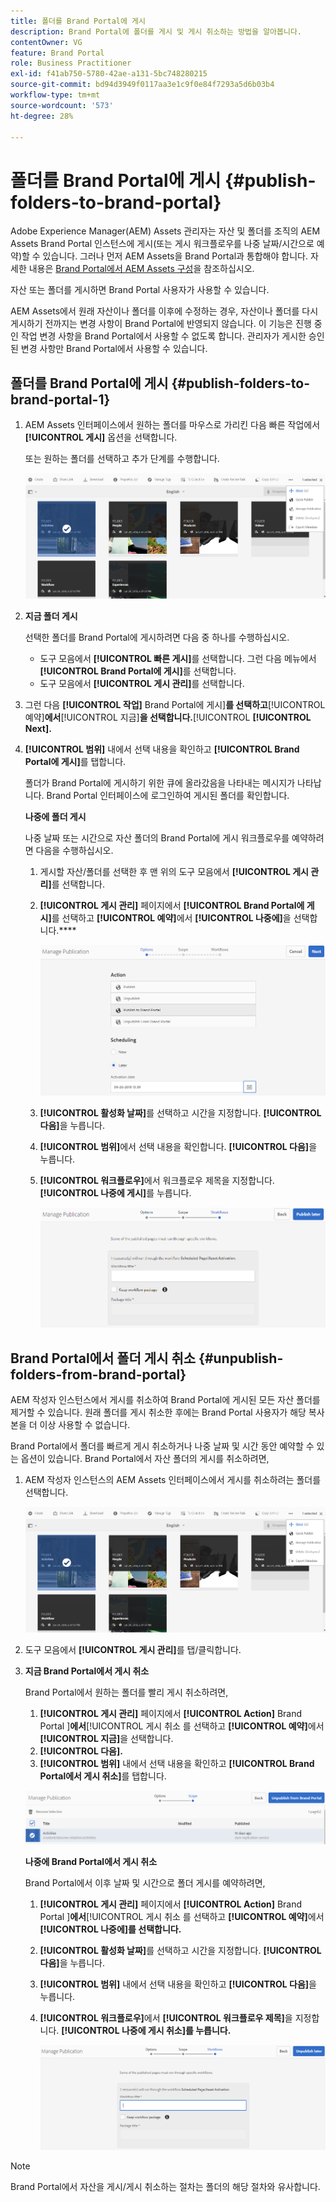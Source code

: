 ```yaml
---
title: 폴더를 Brand Portal에 게시
description: Brand Portal에 폴더를 게시 및 게시 취소하는 방법을 알아봅니다.
contentOwner: VG
feature: Brand Portal
role: Business Practitioner
exl-id: f41ab750-5780-42ae-a131-5bc748280215
source-git-commit: bd94d3949f0117aa3e1c9f0e84f7293a5d6b03b4
workflow-type: tm+mt
source-wordcount: '573'
ht-degree: 28%

---
```


# 폴더를 Brand Portal에 게시 {#publish-folders-to-brand-portal}

Adobe Experience Manager(AEM) Assets 관리자는 자산 및 폴더를 조직의 AEM Assets Brand Portal 인스턴스에 게시(또는 게시 워크플로우를 나중 날짜/시간으로 예약)할 수 있습니다. 그러나 먼저 AEM Assets을 Brand Portal과 통합해야 합니다. 자세한 내용은 [Brand Portal에서 AEM Assets 구성](configure-aem-assets-with-brand-portal.md)을 참조하십시오.

자산 또는 폴더를 게시하면 Brand Portal 사용자가 사용할 수 있습니다.

AEM Assets에서 원래 자산이나 폴더를 이후에 수정하는 경우, 자산이나 폴더를 다시 게시하기 전까지는 변경 사항이 Brand Portal에 반영되지 않습니다. 이 기능은 진행 중인 작업 변경 사항을 Brand Portal에서 사용할 수 없도록 합니다. 관리자가 게시한 승인된 변경 사항만 Brand Portal에서 사용할 수 있습니다.

## 폴더를 Brand Portal에 게시 {#publish-folders-to-brand-portal-1}

1. AEM Assets 인터페이스에서 원하는 폴더를 마우스로 가리킨 다음 빠른 작업에서 **[!UICONTROL 게시]** 옵션을 선택합니다.

   또는 원하는 폴더를 선택하고 추가 단계를 수행합니다.

   ![publish2bp](assets/publish2bp.png)

2. **지금 폴더 게시**

   선택한 폴더를 Brand Portal에 게시하려면 다음 중 하나를 수행하십시오.

   * 도구 모음에서 **[!UICONTROL 빠른 게시]**&#x200B;를 선택합니다. 그런 다음 메뉴에서 **[!UICONTROL Brand Portal에 게시]**&#x200B;를 선택합니다.
   * 도구 모음에서 **[!UICONTROL 게시 관리]**&#x200B;를 선택합니다.

3. 그런 다음 **[!UICONTROL 작업]** Brand Portal에 게시&#x200B;]**를 선택하고**[!UICONTROL &#x200B;예약&#x200B;]**에서**[!UICONTROL &#x200B;지금&#x200B;]**을 선택합니다.**[!UICONTROL  **[!UICONTROL Next].**
4. **[!UICONTROL 범위]** 내에서 선택 내용을 확인하고 **[!UICONTROL Brand Portal에 게시]**&#x200B;를 탭합니다.

   폴더가 Brand Portal에 게시하기 위한 큐에 올라갔음을 나타내는 메시지가 나타납니다. Brand Portal 인터페이스에 로그인하여 게시된 폴더를 확인합니다.

   **나중에 폴더 게시**

   나중 날짜 또는 시간으로 자산 폴더의 Brand Portal에 게시 워크플로우를 예약하려면 다음을 수행하십시오.

   1. 게시할 자산/폴더를 선택한 후 맨 위의 도구 모음에서 **[!UICONTROL 게시 관리]**&#x200B;를 선택합니다.
   2. **[!UICONTROL 게시 관리]** 페이지에서 **[!UICONTROL Brand Portal에 게시]**&#x200B;를 선택하고 **[!UICONTROL 예약]**&#x200B;에서 **[!UICONTROL 나중에]**&#x200B;을 선택합니다.****

      ![publishlaterbp](assets/publishlaterbp.png)

   3. **[!UICONTROL 활성화 날짜]**&#x200B;를 선택하고 시간을 지정합니다. **[!UICONTROL 다음]**&#x200B;을 누릅니다.
   4. **[!UICONTROL 범위]**&#x200B;에서 선택 내용을 확인합니다. **[!UICONTROL 다음]**&#x200B;을 누릅니다.
   5. **[!UICONTROL 워크플로우]**&#x200B;에서 워크플로우 제목을 지정합니다. **[!UICONTROL 나중에 게시]**&#x200B;를 누릅니다.

      ![manageschedulepub](assets/manageschedulepub.png)

## Brand Portal에서 폴더 게시 취소 {#unpublish-folders-from-brand-portal}

AEM 작성자 인스턴스에서 게시를 취소하여 Brand Portal에 게시된 모든 자산 폴더를 제거할 수 있습니다. 원래 폴더를 게시 취소한 후에는 Brand Portal 사용자가 해당 복사본을 더 이상 사용할 수 없습니다.

Brand Portal에서 폴더를 빠르게 게시 취소하거나 나중 날짜 및 시간 동안 예약할 수 있는 옵션이 있습니다. Brand Portal에서 자산 폴더의 게시를 취소하려면,

1. AEM 작성자 인스턴스의 AEM Assets 인터페이스에서 게시를 취소하려는 폴더를 선택합니다.

   ![publish2bp-1](assets/publish2bp-1.png)

2. 도구 모음에서 **[!UICONTROL 게시 관리]**&#x200B;를 탭/클릭합니다.

3. **지금 Brand Portal에서 게시 취소**

   Brand Portal에서 원하는 폴더를 빨리 게시 취소하려면,

   1. **[!UICONTROL 게시 관리]** 페이지에서 **[!UICONTROL Action]** Brand Portal ]**에서**[!UICONTROL &#x200B;게시 취소 를 선택하고 **[!UICONTROL 예약]**&#x200B;에서 **[!UICONTROL 지금]**&#x200B;을 선택합니다.
   2. **[!UICONTROL 다음].**
   3. **[!UICONTROL 범위]** 내에서 선택 내용을 확인하고 **[!UICONTROL Brand Portal에서 게시 취소]**&#x200B;를 탭합니다.

   ![confirm-unpublish](assets/confirm-unpublish.png)

   **나중에 Brand Portal에서 게시 취소**

   Brand Portal에서 이후 날짜 및 시간으로 폴더 게시를 예약하려면,

   1. **[!UICONTROL 게시 관리]** 페이지에서 **[!UICONTROL Action]** Brand Portal ]**에서**[!UICONTROL &#x200B;게시 취소 를 선택하고 **[!UICONTROL 예약]**&#x200B;에서 **[!UICONTROL 나중에]를 선택합니다.**
   2. **[!UICONTROL 활성화 날짜]**&#x200B;를 선택하고 시간을 지정합니다. **[!UICONTROL 다음]**&#x200B;을 누릅니다.
   3. **[!UICONTROL 범위]** 내에서 선택 내용을 확인하고 **[!UICONTROL 다음]**&#x200B;을 누릅니다.
   4. **[!UICONTROL 워크플로우]**&#x200B;에서 **[!UICONTROL 워크플로우 제목]**&#x200B;을 지정합니다. **[!UICONTROL 나중에 게시 취소]를 누릅니다.**

      ![unpublishworkflows](assets/unpublishworkflows.png)


>[!NOTE]
>
>Brand Portal에서 자산을 게시/게시 취소하는 절차는 폴더의 해당 절차와 유사합니다.
